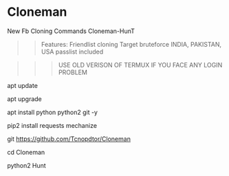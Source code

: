 # Cloneman
New Fb Cloning Commands Cloneman-HunT
>>Features:
>>Friendlist cloning
>>Target bruteforce
>>INDIA, PAKISTAN, USA passlist included

>>>USE OLD VERISON OF TERMUX IF YOU FACE ANY LOGIN PROBLEM

apt update

apt upgrade

apt install python python2 git -y

pip2 install requests mechanize

git https://github.com/Tcnopdtor/Cloneman

cd Cloneman

python2 Hunt
